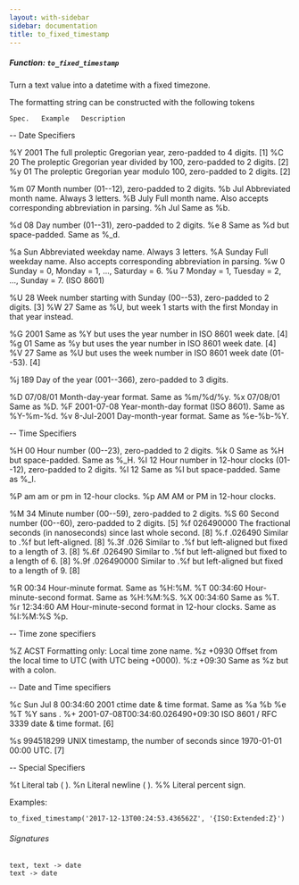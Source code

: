 ```yaml
---
layout: with-sidebar
sidebar: documentation
title: to_fixed_timestamp
---
```


##### Function: `to_fixed_timestamp`
Turn a text value into a datetime with a fixed timezone.

  The formatting string can be constructed with the following tokens

    Spec.   Example   Description

  -- Date Specifiers

  %Y  2001  The full proleptic Gregorian year, zero-padded to 4 digits. [1]
  %C  20  The proleptic Gregorian year divided by 100, zero-padded to 2 digits. [2]
  %y  01  The proleptic Gregorian year modulo 100, zero-padded to 2 digits. [2]

  %m  07  Month number (01--12), zero-padded to 2 digits.
  %b  Jul   Abbreviated month name. Always 3 letters.
  %B  July  Full month name. Also accepts corresponding abbreviation in parsing.
  %h  Jul   Same as %b.

  %d  08  Day number (01--31), zero-padded to 2 digits.
  %e  8   Same as %d but space-padded. Same as %_d.

  %a  Sun   Abbreviated weekday name. Always 3 letters.
  %A  Sunday  Full weekday name. Also accepts corresponding abbreviation in parsing.
  %w  0   Sunday = 0, Monday = 1, ..., Saturday = 6.
  %u  7   Monday = 1, Tuesday = 2, ..., Sunday = 7. (ISO 8601)

  %U  28  Week number starting with Sunday (00--53), zero-padded to 2 digits. [3]
  %W  27  Same as %U, but week 1 starts with the first Monday in that year instead.

  %G  2001  Same as %Y but uses the year number in ISO 8601 week date. [4]
  %g  01  Same as %y but uses the year number in ISO 8601 week date. [4]
  %V  27  Same as %U but uses the week number in ISO 8601 week date (01--53). [4]

  %j  189   Day of the year (001--366), zero-padded to 3 digits.

  %D  07/08/01  Month-day-year format. Same as %m/%d/%y.
  %x  07/08/01  Same as %D.
  %F  2001-07-08  Year-month-day format (ISO 8601). Same as %Y-%m-%d.
  %v  8-Jul-2001  Day-month-year format. Same as %e-%b-%Y.


  -- Time Specifiers

  %H  00  Hour number (00--23), zero-padded to 2 digits.
  %k  0   Same as %H but space-padded. Same as %_H.
  %I  12  Hour number in 12-hour clocks (01--12), zero-padded to 2 digits.
  %l  12  Same as %I but space-padded. Same as %_I.

  %P  am  am or pm in 12-hour clocks.
  %p  AM  AM or PM in 12-hour clocks.

  %M  34  Minute number (00--59), zero-padded to 2 digits.
  %S  60  Second number (00--60), zero-padded to 2 digits. [5]
  %f  026490000   The fractional seconds (in nanoseconds) since last whole second. [8]
  %.f   .026490   Similar to .%f but left-aligned. [8]
  %.3f  .026  Similar to .%f but left-aligned but fixed to a length of 3. [8]
  %.6f  .026490   Similar to .%f but left-aligned but fixed to a length of 6. [8]
  %.9f  .026490000  Similar to .%f but left-aligned but fixed to a length of 9. [8]

  %R  00:34   Hour-minute format. Same as %H:%M.
  %T  00:34:60  Hour-minute-second format. Same as %H:%M:%S.
  %X  00:34:60  Same as %T.
  %r  12:34:60 AM   Hour-minute-second format in 12-hour clocks. Same as %I:%M:%S %p.


  -- Time zone specifiers

  %Z  ACST  Formatting only: Local time zone name.
  %z  +0930   Offset from the local time to UTC (with UTC being +0000).
  %:z   +09:30  Same as %z but with a colon.


  -- Date and Time specifiers

  %c  Sun Jul 8 00:34:60 2001   ctime date & time format. Same as %a %b %e %T %Y sans 
.
  %+  2001-07-08T00:34:60.026490+09:30  ISO 8601 / RFC 3339 date & time format. [6]

  %s  994518299   UNIX timestamp, the number of seconds since 1970-01-01 00:00 UTC. [7]


  -- Special Specifiers

  %t    Literal tab (	).
  %n    Literal newline (
).
  %%    Literal percent sign.


  Examples:

    to_fixed_timestamp('2017-12-13T00:24:53.436562Z', '{ISO:Extended:Z}')

###### Signatures
    text, text -> date
    text -> date

